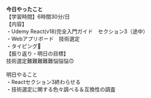 **今日やったこと**<br>
【学習時間】6時間30分/日<br>
【内容】<br>
・Udemy React(v18)完全入門ガイド　セクション3（途中）<br>
・Webアプリボード　技術選定<br>
・タイピング🍦<br>
【振り返り・明日の目標】<br>
技術選定難難難難難悩悩悩🙃<br>
<br>
明日やること<br>
・Reactセクション3終わらせる<br>
・技術選定に関する色々調べる＆互換性の調査
